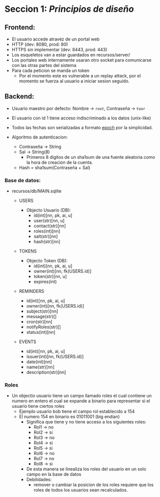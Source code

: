 # Seccion 1: _Principios de diseño_

## Frontend:

- El usuario accede atravéz de un portal web
- HTTP (dev: 8080, prod: 80)
- HTTPS sin implementar (dev: 8443, prod: 443)
- Los esqueletos van a estar guardados en recursos/server/
- Los portales web internamente usaran otro socket para comunicarse con las otras partes del sistema
- Para cada peticion se manda un token
    - Por el momento este es vulnerable a un replay attack, por el momento se fuerza al usuario a iniciar sesion seguido.

## Backend:

- Usuario maestro por defecto: Nombre → `root`, Contraseña → `toor`
- El usuario con id 1 tiene acceso indiscriminado a los datos (unix-like)
- Todos las fechas son serializadas a formato [epoch](https://es.wikipedia.org/wiki/Tiempo_Unix) por la simplicidad.
- Algoritmo de autenticacion:

    - Contraseña → String
    - Sal → String(8)
        - Primeros 8 digitos de un sha1sum de una fuente aleatoria como la hora de creacion de la cuenta.
    - Hash = sha1sum(Contraseña + Sal)

### Base de datos:

- recursos/db/MAIN.sqlite

    - USERS
        - Objecto Usuario (DB):
            - id(int)[nn, pk, ai, u]
            - user(str)[nn, u]
            - contact(str)[nn]
            - roles(int)[nn]
            - salt(str)[nn]
            - hash(str)[nn]
    - TOKENS

        - Objecto Token (DB):
            - id(int)[nn, pk, ai, u]
            - owner(int)[nn, fk(USERS.id)]
            - token(str)[nn, u]
            - expires(int)

    - REMINDERS
        - id(int)[nn, pk, ai, u]
        - owner(int)[nn, fk(USERS.id)]
        - subject(str)[nn]
        - message(str)[]
        - cron(str)[nn]
        - notifyRoles(str)[]
        - status(int)[nn]
    - EVENTS
        - id(int)[nn, pk, ai, u]
        - issuer(int)[nn, fk(USERS.id)]
        - date(int)[nn]
        - name(str)[nn]
        - description(str)[nn]

### Roles

- Un objectio usuario tiene un campo llamado roles el cual contiene un numero en entero el cual se expande a binario para representar si el usuario tiene ciertos roles
    - Ejemplo usuario bob tiene el campo rol establecido a 154
    - El numero 154 en binario es 01011001 (big endian)
        - Significa que tiene y no tiene acceso a los siguientes roles:
            - Rol1 → no
            - Rol2 → si
            - Rol3 → no
            - Rol4 → si
            - Rol5 → si
            - Rol6 → no
            - Rol7 → no
            - Rol8 → si
        - De esta manera se linealiza los roles del usuario en un solo campo en la base de datos
        - Debilidades:
            - remover o cambiar la posicion de los roles requiere que los roles de todos los usuarios sean recalculados.

